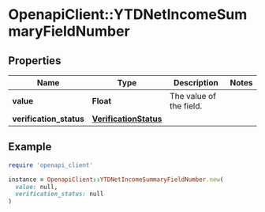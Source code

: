 # OpenapiClient::YTDNetIncomeSummaryFieldNumber

## Properties

| Name | Type | Description | Notes |
| ---- | ---- | ----------- | ----- |
| **value** | **Float** | The value of the field. |  |
| **verification_status** | [**VerificationStatus**](VerificationStatus.md) |  |  |

## Example

```ruby
require 'openapi_client'

instance = OpenapiClient::YTDNetIncomeSummaryFieldNumber.new(
  value: null,
  verification_status: null
)
```

